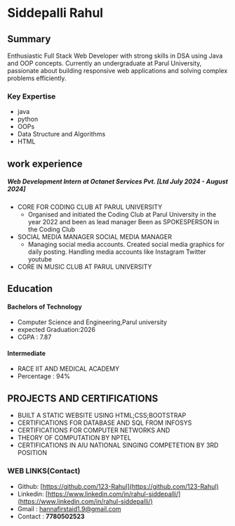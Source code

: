 #  Siddepalli Rahul 

## Summary
Enthusiastic Full Stack Web Developer with strong skills in DSA using Java and OOP concepts. Currently an undergraduate at Parul University, passionate about building responsive web
applications and solving complex problems efficiently.

### Key Expertise
+ java 
+ python
+ OOPs
+ Data Structure and Algorithms
+ HTML

## work experience
##### Web Development Intern at Octanet Services Pvt.    [Ltd July 2024 - August 2024]
- CORE FOR CODING CLUB AT PARUL UNIVERSITY 
    + Organised and initiated the Coding Club at Parul
University in the year 2022 and been as lead manager
Been as SPOKESPERSON in the Coding Club
- SOCIAL MEDIA MANAGER SOCIAL MEDIA MANAGER
    + Managing social media accounts.
      Created social media graphics for daily posting.
       Handling media accounts like Instagram Twitter youtube
- CORE IN MUSIC CLUB AT PARUL UNIVERSITY

## Education
#### Bachelors of Technology
+ Computer Science and Engineering,Parul university
+ expected Graduation:2026
+ CGPA : 7.87

#### Intermediate
+ RACE IIT AND MEDICAL ACADEMY
+ Percentage : 94%

## PROJECTS AND CERTIFICATIONS
+ BUILT A STATIC WEBSITE USING HTML;CSS;BOOTSTRAP
+ CERTIFICATIONS FOR DATABASE AND SQL FROM INFOSYS
+ CERTIFICATIONS FOR COMPUTER NETWORKS AND
+ THEORY OF COMPUTATION BY NPTEL
+ CERTIFICATIONS IN AIU NATIONAL SINGING COMPETETION BY 3RD POSITION

### WEB LINKS(Contact)
+ Github: [https://github.com/123-Rahul](https://github.com/123-Rahul)
+ Linkedin: [https://www.linkedin.com/in/rahul-siddepalli/](https://www.linkedin.com/in/rahul-siddepalli/)
+ Gmail : hannafirstaid1.9@gmail.com
+ Contact : **7780502523**